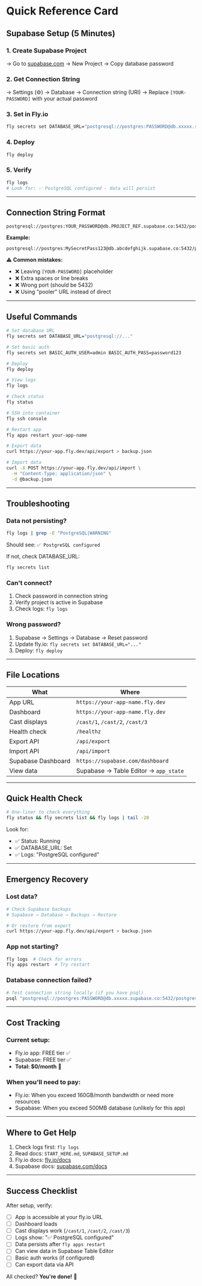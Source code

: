 # Quick Reference Card

## Supabase Setup (5 Minutes)

### 1. Create Supabase Project
→ Go to [supabase.com](https://supabase.com)
→ New Project
→ Copy database password

### 2. Get Connection String
→ Settings (⚙️) → Database → Connection string (URI)
→ Replace `[YOUR-PASSWORD]` with your actual password

### 3. Set in Fly.io
```bash
fly secrets set DATABASE_URL="postgresql://postgres:PASSWORD@db.xxxxx.supabase.co:5432/postgres"
```

### 4. Deploy
```bash
fly deploy
```

### 5. Verify
```bash
fly logs
# Look for: ✅ PostgreSQL configured - data will persist
```

---

## Connection String Format

```
postgresql://postgres:YOUR_PASSWORD@db.PROJECT_REF.supabase.co:5432/postgres
```

**Example:**
```
postgresql://postgres:MySecretPass123@db.abcdefghijk.supabase.co:5432/postgres
```

⚠️ **Common mistakes:**
- ❌ Leaving `[YOUR-PASSWORD]` placeholder
- ❌ Extra spaces or line breaks
- ❌ Wrong port (should be 5432)
- ❌ Using "pooler" URL instead of direct

---

## Useful Commands

```bash
# Set database URL
fly secrets set DATABASE_URL="postgresql://..."

# Set basic auth
fly secrets set BASIC_AUTH_USER=admin BASIC_AUTH_PASS=password123

# Deploy
fly deploy

# View logs
fly logs

# Check status
fly status

# SSH into container
fly ssh console

# Restart app
fly apps restart your-app-name

# Export data
curl https://your-app.fly.dev/api/export > backup.json

# Import data
curl -X POST https://your-app.fly.dev/api/import \
  -H "Content-Type: application/json" \
  -d @backup.json
```

---

## Troubleshooting

### Data not persisting?
```bash
fly logs | grep -E "PostgreSQL|WARNING"
```

Should see: `✅ PostgreSQL configured`

If not, check DATABASE_URL:
```bash
fly secrets list
```

### Can't connect?
1. Check password in connection string
2. Verify project is active in Supabase
3. Check logs: `fly logs`

### Wrong password?
1. Supabase → Settings → Database → Reset password
2. Update fly.io: `fly secrets set DATABASE_URL="..."`
3. Deploy: `fly deploy`

---

## File Locations

| What | Where |
|------|-------|
| App URL | `https://your-app-name.fly.dev` |
| Dashboard | `https://your-app-name.fly.dev` |
| Cast displays | `/cast/1`, `/cast/2`, `/cast/3` |
| Health check | `/healthz` |
| Export API | `/api/export` |
| Import API | `/api/import` |
| Supabase Dashboard | `https://supabase.com/dashboard` |
| View data | Supabase → Table Editor → `app_state` |

---

## Quick Health Check

```bash
# One-liner to check everything
fly status && fly secrets list && fly logs | tail -20
```

Look for:
- ✅ Status: Running
- ✅ DATABASE_URL: Set
- ✅ Logs: "PostgreSQL configured"

---

## Emergency Recovery

### Lost data?
```bash
# Check Supabase backups
# Supabase → Database → Backups → Restore

# Or restore from export
curl https://your-app.fly.dev/api/export > backup.json
```

### App not starting?
```bash
fly logs  # Check for errors
fly apps restart  # Try restart
```

### Database connection failed?
```bash
# Test connection string locally (if you have psql)
psql "postgresql://postgres:PASSWORD@db.xxxxx.supabase.co:5432/postgres" -c "SELECT version();"
```

---

## Cost Tracking

### Current setup:
- Fly.io app: FREE tier ✅
- Supabase: FREE tier ✅
- **Total: $0/month** 🎉

### When you'll need to pay:
- Fly.io: When you exceed 160GB/month bandwidth or need more resources
- Supabase: When you exceed 500MB database (unlikely for this app)

---

## Where to Get Help

1. Check logs first: `fly logs`
2. Read docs: `START_HERE.md`, `SUPABASE_SETUP.md`
3. Fly.io docs: [fly.io/docs](https://fly.io/docs)
4. Supabase docs: [supabase.com/docs](https://supabase.com/docs)

---

## Success Checklist

After setup, verify:
- [ ] App is accessible at your fly.io URL
- [ ] Dashboard loads
- [ ] Cast displays work (`/cast/1`, `/cast/2`, `/cast/3`)
- [ ] Logs show: "✅ PostgreSQL configured"
- [ ] Data persists after `fly apps restart`
- [ ] Can view data in Supabase Table Editor
- [ ] Basic auth works (if configured)
- [ ] Can export data via API

All checked? **You're done!** 🎉

